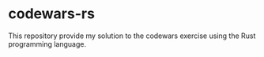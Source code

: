 # codewars-rs

This repository provide my solution to the codewars exercise using the Rust programming language.
